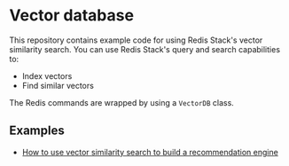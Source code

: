 # Vector database


This repository contains example code for using Redis Stack's vector similarity search. You can use Redis Stack's query and search capabilities to:

* Index vectors
* Find similar vectors

The Redis commands are wrapped by using a `VectorDB` class.


## Examples

* [How to use vector similarity search to build a recommendation engine](./examples/vss-rec/)
